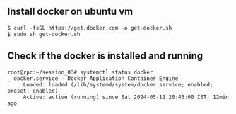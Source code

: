 ## Install docker on ubuntu vm

```
$ curl -fsSL https://get.docker.com -o get-docker.sh
$ sudo sh get-docker.sh

```
## Check if the docker is installed and running

```
root@rpc:~/session_03# systemctl status docker
_ docker.service - Docker Application Container Engine
     Loaded: loaded (/lib/systemd/system/docker.service; enabled; preset: enabled)
     Active: active (running) since Sat 2024-05-11 20:45:00 IST; 12min ago

```
